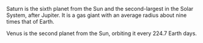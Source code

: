 Saturn is the sixth planet from the Sun and the second-largest in the Solar System,
after Jupiter. 
It is a gas giant with an average radius about nine times that of Earth.

Venus is the second planet from the Sun, orbiting it every 224.7 Earth days.
